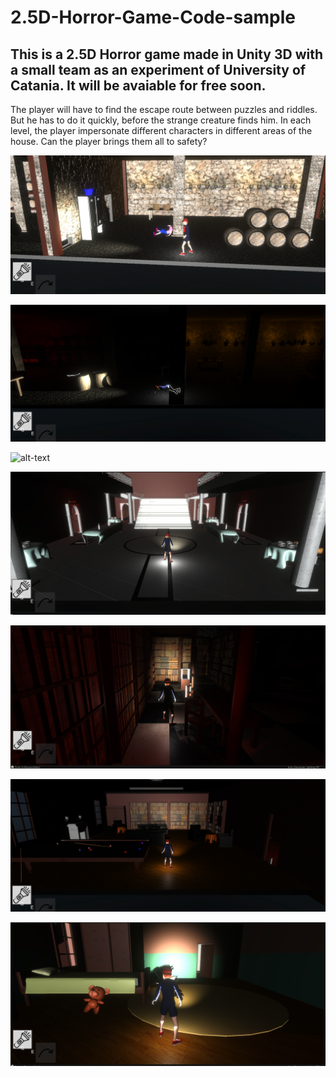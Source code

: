 # 2.5D-Horror-Game-Code-sample

## This is a 2.5D Horror game made in Unity 3D with a small team as an experiment of University of Catania. It will be avaiable for free soon.

The player will have to find the escape route between puzzles and riddles. But he has to do it quickly, before the strange creature finds him.
In each level, the player impersonate different characters in different areas of the house. Can the player brings them all to safety?

![alt-text](Screenshots/horror1.png)

![alt-text](Screenshots/horror2.png)

![alt-text](Screenshots/horror3.png)

![alt-text](Screenshots/horror4.png)

![alt-text](Screenshots/horror5.png)

![alt-text](Screenshots/horror6.png)

![alt-text](Screenshots/horror7.png)
